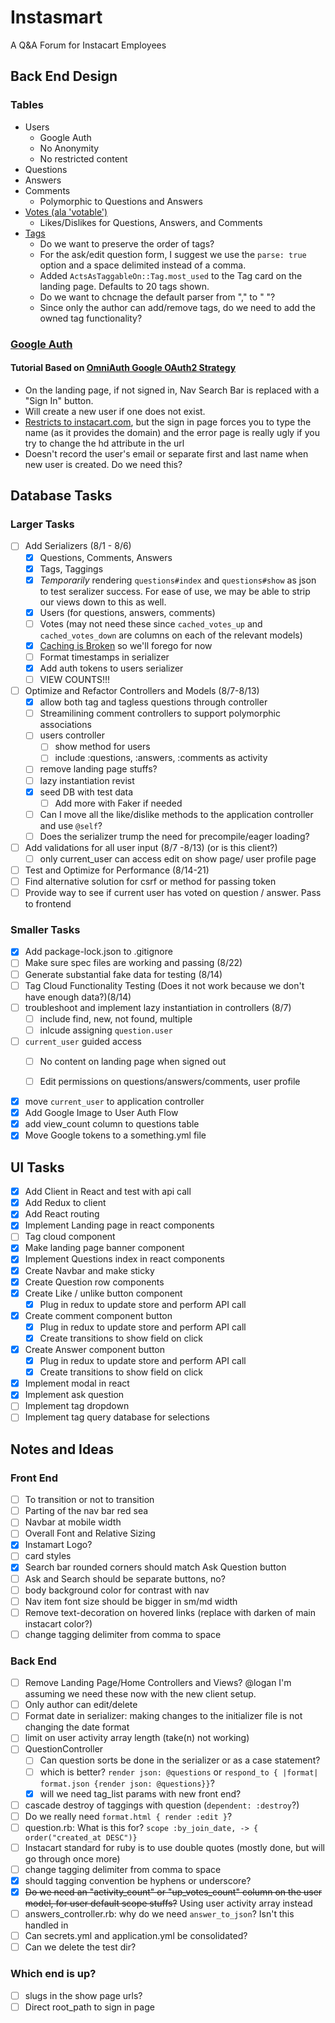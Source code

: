 # Instasmart

A Q&A Forum for Instacart Employees

## Back End Design

### Tables
+ Users
    * Google Auth
    * No Anonymity
    * No restricted content
+ Questions
+ Answers
+ Comments
    * Polymorphic to Questions and Answers
+ [Votes (ala 'votable')](https://github.com/ryanto/acts_as_votable)
    * Likes/Dislikes for Questions, Answers, and Comments
+ [Tags](https://github.com/mbleigh/acts-as-taggable-on)
    * Do we want to preserve the order of tags?
    * For the ask/edit question form, I suggest we use the ```parse: true``` option and a space delimited instead of a comma.
    * Added ```ActsAsTaggableOn::Tag.most_used``` to the Tag card on the landing page. Defaults to 20 tags shown.
    * Do we want to chcnage the default parser from "," to " "?
    * Since only the author can add/remove tags, do we need to add the owned tag functionality?

### [Google Auth](https://richonrails.com/articles/google-authentication-in-ruby-on-rails/)

#### Tutorial Based on [OmniAuth Google OAuth2 Strategy](https://github.com/zquestz/omniauth-google-oauth2)
+ On the landing page, if not signed in, Nav Search Bar is replaced with a "Sign In" button.
+ Will create a new user if one does not exist.
+ [Restricts to instacart.com](https://stackoverflow.com/questions/23294102/restrict-login-with-google-oauth2-0-to-specific-whitelisted-domain-name-on-ruby), but the sign in page forces you to type the name (as it provides the domain) and the error page is really ugly if you try to change the hd attribute in the url
+ Doesn't record the user's email or separate first and last name when new user is created. Do we need this?


## Database Tasks

### Larger Tasks
- [ ] Add Serializers (8/1 - 8/6)
    - [x] Questions, Comments, Answers 
    - [x] Tags, Taggings
    - [x] _Temporarily_ rendering `questions#index` and `questions#show` as json to test seralizer success. For ease of use, we may be able to strip our views down to this as well.
    - [x] Users (for questions, answers, comments)
    - [ ] Votes (may not need these since `cached_votes_up` and `cached_votes_down` are columns on each of the relevant models)
    - [x] [Caching is Broken](https://github.com/rails-api/active_model_serializers/blob/v0.10.6/docs/general/caching.md) so we'll forego for now
    - [ ] Format timestamps in serializer
    - [x] Add auth tokens to users serializer
    - [ ] VIEW COUNTS!!!
- [ ] Optimize and Refactor Controllers and Models (8/7-8/13)
    - [x] allow both tag and tagless questions through controller
    - [ ] Streamilining comment controllers to support polymorphic associations
    - [ ] users controller 
        - [ ] show method for users
        - [ ] include :questions, :answers, :comments as activity
    - [ ] remove landing page stuffs?
    - [ ] lazy instantiation revist
    - [x] seed DB with test data
        - [ ] Add more with Faker if needed
    - [ ] Can I move all the like/dislike methods to the application controller and use `@self`?
    - [ ] Does the serializer trump the need for precompile/eager loading?
- [ ] Add validations for all user input (8/7 -8/13) (or is this client?)
    - [ ] only current_user can access edit on show page/ user profile page
- [ ] Test and Optimize for Performance (8/14-21)
- [ ] Find alternative solution for csrf or method for passing token 
- [ ] Provide way to see if current user has voted on question / answer. Pass to frontend

### Smaller Tasks
- [x] Add package-lock.json to .gitignore
- [ ] Make sure spec files are working and passing (8/22)
- [ ] Generate substantial fake data for testing (8/14)
- [ ] Tag Cloud Functionality Testing (Does it not work because we don't have enough data?)(8/14)
- [ ] troubleshoot and implement lazy instantiation in controllers (8/7)
    - [ ] include find, new, not found, multiple
    - [ ] inlcude assigning `question.user`  
- [ ] `current_user` guided access
    - [ ] No content on landing page when signed out
    - [ ] Edit permissions on questions/answers/comments, user profile  


- [x] move `current_user` to application controller
- [x] Add Google Image to User Auth Flow
- [x] add view_count column to questions table
- [x] Move Google tokens to a something.yml file

## UI Tasks

- [x] Add Client in React and test with api call
- [x] Add Redux to client
- [x] Add React routing
- [x] Implement Landing page in react components
- [ ] Tag cloud component
- [x] Make landing page banner component
- [x] Implement Questions index in react components
- [x] Create Navbar and make sticky
- [x] Create Question row components
- [x] Create Like / unlike button component
    - [x] Plug in redux to update store and perform API call
- [x] Create comment component button
    - [x] Plug in redux to update store and perform API call
    - [x] Create transitions to show field on click
- [x] Create Answer component button
    - [x] Plug in redux to update store and perform API call
    - [x] Create transitions to show field on click
- [x] Implement modal in react
- [x] Implement ask question
- [ ] Implement tag dropdown
- [ ] Implement tag query database for selections

## Notes and Ideas

### Front End
- [ ] To transition or not to transition
- [ ] Parting of the nav bar red sea
- [ ] Navbar at mobile width 
- [ ] Overall Font and Relative Sizing
- [x] Instamart Logo?
- [ ] card styles
- [x] Search bar rounded corners should match Ask Question button
- [ ] Ask and Search should be separate buttons, no?
- [ ] body background color for contrast with nav
- [ ] Nav item font size should be bigger in sm/md width
- [ ] Remove text-decoration on hovered links (replace with darken of main instacart color?)
- [ ] change tagging delimiter from comma to space

### Back End
- [ ] Remove Landing Page/Home Controllers and Views? @logan I'm assuming we need these now with the new client setup.
- [ ] Only author can edit/delete
- [ ] Format date in serializer: making changes to the initializer file is not changing the date format
- [ ] limit on user activity array length (take(n) not working)
- [ ] QuestionController
    - [ ] Can question sorts be done in the serializer or as a case statement?
    - [ ] which is better? `render json: @questions` or `respond_to { |format| format.json {render json: @questions}}`?
    - [x] will we need tag_list params with new front end?  
- [ ] cascade destroy of taggings with question (`dependent: :destroy`?)
- [ ] Do we really need `format.html { render :edit }`?
- [ ] question.rb: What is this for? `scope :by_join_date, -> { order("created_at DESC")}`
- [ ] Instacart standard for ruby is to use double quotes (mostly done, but will go through once more)
- [ ] change tagging delimiter from comma to space
- [x] should tagging convention be hyphens or underscore?
- [x] ~~Do we need an "activity_count" or "up_votes_count" column on the user model, for user default scope stuffs?~~ Using user activity array instead
- [ ] answers_controller.rb: why do we need `answer_to_json`? Isn't this handled in 
- [ ] Can secrets.yml and application.yml be consolidated?
- [ ] Can we delete the test dir?

### Which end is up?
- [ ] slugs in the show page urls?
- [ ] Direct root_path to sign in page
